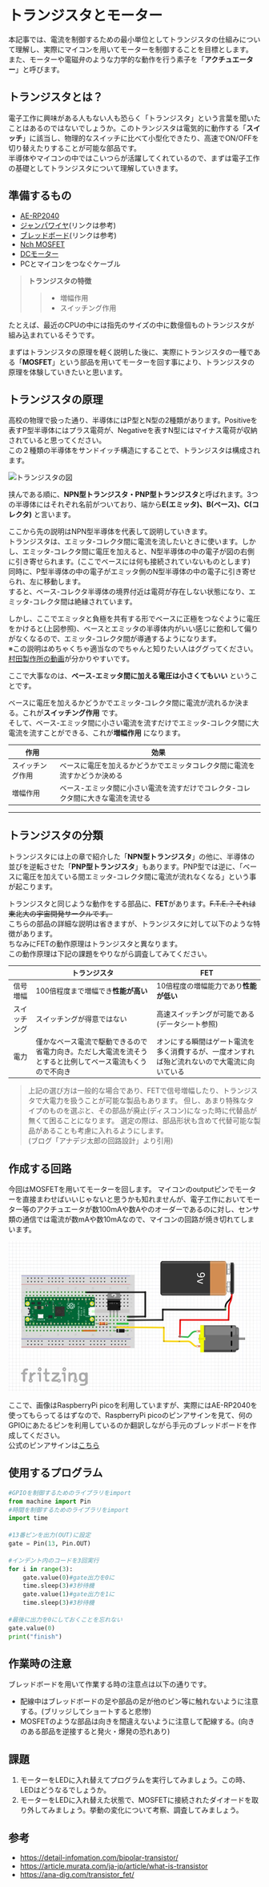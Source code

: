 # トランジスタとモーター

本記事では、電流を制御するための最小単位としてトランジスタの仕組みについて理解し、実際にマイコンを用いてモーターを制御することを目標とします。  
また、モーターや電磁弁のような力学的な動作を行う素子を「**アクチュエーター**」と呼びます。

## トランジスタとは？

電子工作に興味がある人もない人も恐らく「トランジスタ」という言葉を聞いたことはあるのではないでしょうか。このトランジスタは電気的に動作する「**スイッチ**」に該当し、物理的なスイッチに比べて小型化できたり、高速でON/OFFを切り替えたりすることが可能な部品です。  
半導体やマイコンの中ではこいつらが活躍してくれているので、まずは電子工作の基礎としてトランジスタについて理解していきます。

## 準備するもの
* [AE-RP2040](https://akizukidenshi.com/catalog/g/gK-17542/)
* [ジャンパワイヤ](https://akizukidenshi.com/catalog/g/gC-05159/)(リンクは参考)
* [ブレッドボード](https://akizukidenshi.com/catalog/g/gP-05294/)(リンクは参考)
* [Nch MOSFET](https://akizukidenshi.com/catalog/g/gI-07597/)
* [DCモーター]()
* PCとマイコンをつなぐケーブル

>**トランジスタの特徴**
>>
>>* 増幅作用  
>>* スイッチング作用  
>>

たとえば、最近のCPUの中には指先のサイズの中に数億個ものトランジスタが組み込まれているそうです。

まずはトランジスタの原理を軽く説明した後に、実際にトランジスタの一種である「**MOSFET**」という部品を用いてモーターを回す事により、トランジスタの原理を体験していきたいと思います。

## トランジスタの原理
高校の物理で扱った通り、半導体にはP型とN型の2種類があります。Positiveを表すP型半導体にはプラス電荷が、Negativeを表すN型にはマイナス電荷が収納されていると思ってください。  
この２種類の半導体をサンドイッチ構造にすることで、トランジスタは構成されます。

![トランジスタの図](https://detail-infomation.com/wp-content/uploads/2020/04/%E3%83%90%E3%82%A4%E3%83%9D%E3%83%BC%E3%83%A9%E3%83%88%E3%83%A9%E3%83%B3%E3%82%B8%E3%82%B9%E3%82%BF%E3%81%AE%E3%80%8E%E9%A7%86%E5%8B%95%E6%96%B9%E6%B3%95%E3%80%8F-600x406.jpg)

挟んである順に、**NPN型トランジスタ・PNP型トランジスタ**と呼ばれます。3つの半導体にはそれぞれ名前がついており、端から**E(エミッタ)、B(ベース)、C(コレクタ)** と言います。  

ここから先の説明はNPN型半導体を代表して説明していきます。  
トランジスタは、エミッタ-コレクタ間に電流を流したいときに使います。しかし、エミッタ-コレクタ間に電圧を加えると、N型半導体の中の電子が図の右側に引き寄せられます。(ここでベースには何も接続されていないものとします)  
同時に、P型半導体の中の電子がエミッタ側のN型半導体の中の電子に引き寄せられ、左に移動します。  
すると、ベース-コレクタ半導体の境界付近は電荷が存在しない状態になり、エミッタ-コレクタ間は絶縁されています。  

しかし、ここでエミッタと負極を共有する形でベースに正極をつなぐように電圧をかけると(上図参照)、ベースとエミッタの半導体内がいい感じに飽和して偏りがなくなるので、エミッタ-コレクタ間が導通するようになります。  
※この説明はめちゃくちゃ適当なのでちゃんと知りたい人はググってください。[村田製作所の動画](https://article.murata.com/ja-jp/article/what-is-transistor)が分かりやすいです。

ここで大事なのは、**ベース-エミッタ間に加える電圧は小さくてもいい** ということです。

ベースに電圧を加えるかどうかでエミッタ-コレクタ間に電流が流れるか決まる。これが**スイッチング作用** です。  
そして、ベース-エミッタ間に小さい電流を流すだけでエミッタ-コレクタ間に大電流を流すことができる、これが**増幅作用** になります。  

| 作用 | 効果 |
| ---- | ----|
| スイッチング作用 | ベースに電圧を加えるかどうかでエミッタコレクタ間に電流を流すかどうか決める |
| 増幅作用 | ベース-エミッタ間に小さい電流を流すだけでコレクタ-コレクタ間に大きな電流を流せる |
---

## トランジスタの分類
トランジスタには上の章で紹介した「**NPN型トランジスタ**」の他に、半導体の並びを逆転させた「**PNP型トランジスタ**」もあります。PNP型では逆に、「ベースに電圧を加えている間エミッタ-コレクタ間に電流が流れなくなる」という事が起こります。

トランジスタと同じような動作をする部品に、**FET**があります。~~F.T.E.？それは東北大の宇宙開発サークルです。~~  
こちらの部品の詳細な説明は省きますが、トランジスタに対して以下のような特徴があります。  
ちなみにFETの動作原理はトランジスタと異なります。  
この動作原理は下記の課題をやりながら調査してみてください。

||トランジスタ|FET|
| :----: | ---- | ----|
|信号増幅    |100倍程度まで増幅でき**性能が高い**   |10倍程度の増幅能力であり**性能が低い**   |
|スイッチング| スイッチングが得意ではない | 高速スイッチングが可能である(データシート参照)  |
|電力        | 僅かなベース電流で駆動できるので省電力向き。ただし大電流を流そうとすると比例してベース電流もくうので不向き | オンにする瞬間はゲート電流を多く消費するが、一度オンすれば殆ど流れないので大電流に向いている  |

> 上記の選び方は一般的な場合であり、FETで信号増幅したり、トランジスタで大電力を扱うことが可能な製品もあります。
但し、あまり特殊なタイプのものを選ぶと、その部品が廃止(ディスコン)になった時に代替品が無くて困ることになります。
選定の際は、部品形状も含めて代替可能な製品があることも考慮に入れるようにします。  
(ブログ「アナデジ太郎の回路設計」より引用)

## 作成する回路

今回はMOSFETを用いてモーターを回します。
マイコンのoutputピンでモーターを直接まわせばいいじゃないと思うかも知れませんが、電子工作においてモーター等のアクチュエータが数100mAや数Aやのオーダーであるのに対し、センサ類の通信では電流が数mAや数10mAなので、マイコンの回路が焼き切れてしまいます。

![](91-images/トンジスタとモータ.jpg)

ここで、画像はRaspberryPi picoを利用していますが、実際にはAE-RP2040を使ってもらってるはずなので、RaspberryPi picoのピンアサインを見て、何のGPIOにあたるピンを利用しているのか翻訳しながら手元のブレッドボードを作成してください。  
公式のピンアサインは<u>[こちら](https://www.raspberrypi.com/documentation/microcontrollers/raspberry-pi-pico.html)</u>


## 使用するプログラム

```py
#GPIOを制御するためのライブラリをimport
from machine import Pin
#時間を制御するためのライブラリをimport
import time

#13番ピンを出力(OUT)に設定
gate = Pin(13, Pin.OUT)

#インデント内のコードを3回実行
for i in range(3):
    gate.value(0)#gate出力を0に
    time.sleep(3)#3秒待機
    gate.value(1)#gate出力を1に
    time.sleep(3)#3秒待機

#最後に出力を0にしておくことを忘れない
gate.value(0)
print("finish")
```

## 作業時の注意

ブレッドボードを用いて作業する時の注意点は以下の通りです。

* 配線中はブレッドボードの足や部品の足が他のピン等に触れないように注意する。(ブリッジしてショートすると悲惨)
* MOSFETのような部品は向きを間違えないように注意して配線する。(向きのある部品を逆接すると発火・爆発の恐れあり)

## 課題

1. モーターをLEDに入れ替えてプログラムを実行してみましょう。この時、LEDはどうなるでしょうか。
2. モーターをLEDに入れ替えた状態で、MOSFETに接続されたダイオードを取り外してみましょう。挙動の変化について考察、調査してみましょう。

## 参考

* <https://detail-infomation.com/bipolar-transistor/>
* <https://article.murata.com/ja-jp/article/what-is-transistor>
* https://ana-dig.com/transistor_fet/